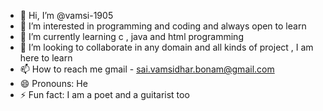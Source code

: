 - 👋 Hi, I’m @vamsi-1905
- 👀 I’m interested in programming and coding and always open to learn
- 🌱 I’m currently learning c , java and html programming 
- 💞️ I’m looking to collaborate in any domain and all kinds of project , I am here to learn
- 📫 How to reach me gmail - sai.vamsidhar.bonam@gmail.com
- 😄 Pronouns: He
- ⚡ Fun fact: I am a poet and a guitarist too
<!---
vamsi-1905/vamsi-1905 is a ✨ special ✨ repository because its `README.md` (this file) appears on your GitHub profile.
You can click the Preview link to take a look at your changes.
--->
